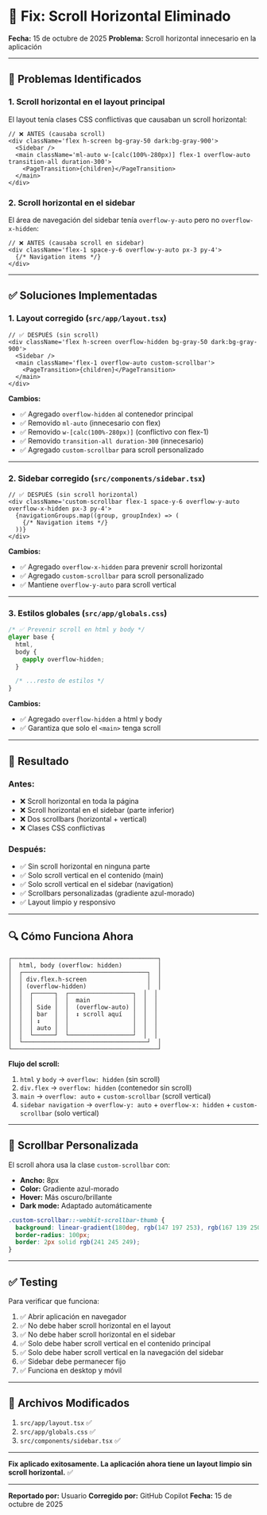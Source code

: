 # 🔧 Fix: Scroll Horizontal Eliminado

**Fecha:** 15 de octubre de 2025
**Problema:** Scroll horizontal innecesario en la aplicación

---

## 🐛 Problemas Identificados

### **1. Scroll horizontal en el layout principal**

El layout tenía clases CSS conflictivas que causaban un scroll horizontal:

```tsx
// ❌ ANTES (causaba scroll)
<div className='flex h-screen bg-gray-50 dark:bg-gray-900'>
  <Sidebar />
  <main className='ml-auto w-[calc(100%-280px)] flex-1 overflow-auto transition-all duration-300'>
    <PageTransition>{children}</PageTransition>
  </main>
</div>
```

### **2. Scroll horizontal en el sidebar**

El área de navegación del sidebar tenía `overflow-y-auto` pero no `overflow-x-hidden`:

```tsx
// ❌ ANTES (causaba scroll en sidebar)
<div className='flex-1 space-y-6 overflow-y-auto px-3 py-4'>
  {/* Navigation items */}
</div>
```

---

## ✅ Soluciones Implementadas

### **1. Layout corregido** (`src/app/layout.tsx`)

```tsx
// ✅ DESPUÉS (sin scroll)
<div className='flex h-screen overflow-hidden bg-gray-50 dark:bg-gray-900'>
  <Sidebar />
  <main className='flex-1 overflow-auto custom-scrollbar'>
    <PageTransition>{children}</PageTransition>
  </main>
</div>
```

**Cambios:**
- ✅ Agregado `overflow-hidden` al contenedor principal
- ✅ Removido `ml-auto` (innecesario con flex)
- ✅ Removido `w-[calc(100%-280px)]` (conflictivo con flex-1)
- ✅ Removido `transition-all duration-300` (innecesario)
- ✅ Agregado `custom-scrollbar` para scroll personalizado

---

### **2. Sidebar corregido** (`src/components/sidebar.tsx`)

```tsx
// ✅ DESPUÉS (sin scroll horizontal)
<div className='custom-scrollbar flex-1 space-y-6 overflow-y-auto overflow-x-hidden px-3 py-4'>
  {navigationGroups.map((group, groupIndex) => (
    {/* Navigation items */}
  ))}
</div>
```

**Cambios:**
- ✅ Agregado `overflow-x-hidden` para prevenir scroll horizontal
- ✅ Agregado `custom-scrollbar` para scroll personalizado
- ✅ Mantiene `overflow-y-auto` para scroll vertical

---

### **3. Estilos globales** (`src/app/globals.css`)

```css
/* ✅ Prevenir scroll en html y body */
@layer base {
  html,
  body {
    @apply overflow-hidden;
  }

  /* ...resto de estilos */
}
```

**Cambios:**
- ✅ Agregado `overflow-hidden` a html y body
- ✅ Garantiza que solo el `<main>` tenga scroll

---

## 🎯 Resultado

### **Antes:**
- ❌ Scroll horizontal en toda la página
- ❌ Scroll horizontal en el sidebar (parte inferior)
- ❌ Dos scrollbars (horizontal + vertical)
- ❌ Clases CSS conflictivas

### **Después:**
- ✅ Sin scroll horizontal en ninguna parte
- ✅ Solo scroll vertical en el contenido (main)
- ✅ Solo scroll vertical en el sidebar (navigation)
- ✅ Scrollbars personalizadas (gradiente azul-morado)
- ✅ Layout limpio y responsivo

---

## 🔍 Cómo Funciona Ahora

```
┌─────────────────────────────────────────┐
│  html, body (overflow: hidden)          │
│  ┌───────────────────────────────────┐  │
│  │ div.flex.h-screen                 │  │
│  │ (overflow-hidden)                 │  │
│  │  ┌──────┐  ┌──────────────────┐  │  │
│  │  │      │  │  main            │  │  │
│  │  │ Side │  │  (overflow-auto) │  │  │
│  │  │ bar  │  │  ↕️ scroll aquí   │  │  │
│  │  │ ↕️    │  │                  │  │  │
│  │  │ auto │  │                  │  │  │
│  │  └──────┘  └──────────────────┘  │  │
│  └───────────────────────────────────┘  │
└─────────────────────────────────────────┘
```

**Flujo del scroll:**
1. `html` y `body` → `overflow: hidden` (sin scroll)
2. `div.flex` → `overflow: hidden` (contenedor sin scroll)
3. `main` → `overflow: auto` + `custom-scrollbar` (scroll vertical)
4. `sidebar navigation` → `overflow-y: auto` + `overflow-x: hidden` + `custom-scrollbar` (solo vertical)

---

## 🎨 Scrollbar Personalizada

El scroll ahora usa la clase `custom-scrollbar` con:

- **Ancho:** 8px
- **Color:** Gradiente azul-morado
- **Hover:** Más oscuro/brillante
- **Dark mode:** Adaptado automáticamente

```css
.custom-scrollbar::-webkit-scrollbar-thumb {
  background: linear-gradient(180deg, rgb(147 197 253), rgb(167 139 250));
  border-radius: 100px;
  border: 2px solid rgb(241 245 249);
}
```

---

## ✅ Testing

Para verificar que funciona:

1. ✅ Abrir aplicación en navegador
2. ✅ No debe haber scroll horizontal en el layout
3. ✅ No debe haber scroll horizontal en el sidebar
4. ✅ Solo debe haber scroll vertical en el contenido principal
5. ✅ Solo debe haber scroll vertical en la navegación del sidebar
6. ✅ Sidebar debe permanecer fijo
7. ✅ Funciona en desktop y móvil

---

## 📝 Archivos Modificados

1. `src/app/layout.tsx` ✅
2. `src/app/globals.css` ✅
3. `src/components/sidebar.tsx` ✅

---

**Fix aplicado exitosamente. La aplicación ahora tiene un layout limpio sin scroll horizontal.** ✅

---

**Reportado por:** Usuario
**Corregido por:** GitHub Copilot
**Fecha:** 15 de octubre de 2025
